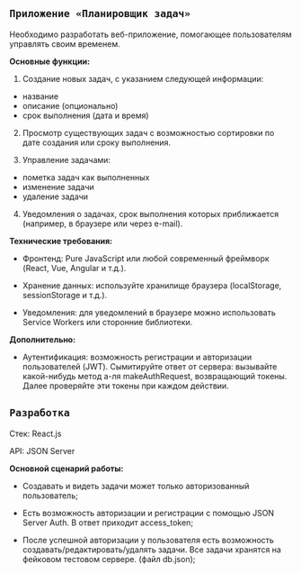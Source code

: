 ## `Приложение «Планировщик задач»`	

Необходимо разработать веб-приложение, помогающее пользователям управлять своим временем.

__Основные функции:__

1. Создание новых задач, с указанием следующей информации:
  - название 
  - описание (опционально)
  - срок выполнения (дата и время)

2. Просмотр существующих задач с возможностью сортировки по дате создания или сроку выполнения.

3. Управление задачами:
  - пометка задач как выполненных
  - изменение задачи
  - удаление задачи

4. Уведомления о задачах, срок выполнения которых приближается (например, в браузере или через e-mail).


__Технические требования:__

 - Фронтенд: Pure JavaScript или любой современный фреймворк (React, Vue, Angular и т.д.).

- Хранение данных: используйте хранилище браузера (localStorage, sessionStorage и т.д.).

- Уведомления: для уведомлений в браузере можно использовать Service Workers или сторонние библиотеки. 


__Дополнительно:__

- Аутентификация: возможность регистрации и авторизации пользователей (JWT). Сымитируйте ответ от сервера: вызывайте какой-нибудь метод а-ля makeAuthRequest, возвращающий токены. Далее проверяйте эти токены при каждом действии.


## `Разработка`

Стек: React.js

API: JSON Server


__Основной сценарий работы:__

- Создавать и видеть задачи может только авторизованный пользователь;

- Есть возможность авторизации и регистрации с помощью JSON Server Auth. В ответ приходит access_token;

- После успешной авторизации у пользователя есть возможность создавать/редактировать/удалять задачи. Все задачи хранятся на фейковом тестовом сервере. (файл db.json);

